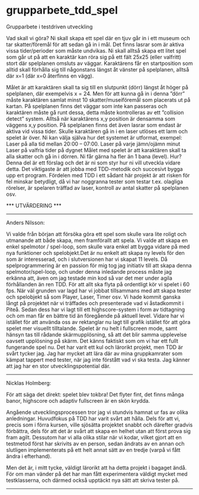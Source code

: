 # grupparbete_tdd_spel
Grupparbete i testdriven utveckling

Vad skall vi göra? 
Ni skall skapa ett spel där en tjuv går in i ett museum och tar skatter/föremål för att sedan gå in i mål. Det finns lasrar som är aktiva vissa tider/perioder  som måste undvikas. 
Ni skall alltså skapa ett litet spel som går ut på att en karaktär kan röra sig på ett fält 25x25 (eller valfritt) stort där spelplanen omsluts av väggar.
Karaktärens får en startposition som alltid skall förhålla sig till någonstans längst åt vänster på spelplanen, alltså där x=1 (där x=0 återfinns en vägg).

Målet är att karaktären skall ta sig till en slutpunkt (dörr) längst åt höger på spelplanen, där exempelvis  x = 24. Men för att kunna gå in i denna ”dörr” måste karaktären samlat minst 10 skatter/museiföremål som placerats ut på kartan. 
På spelplanen finns det väggar som inte kan passeras och karaktären måste gå runt dessa, detta måste kontrolleras av ett ”collision detect” system. Alltså när karaktärens x,y position är densamma som väggens x,y position.
På spelplanen finns det även lasrar som endast är aktiva vid vissa tider. Skulle karaktären gå in i en laser utlöses ett larm och spelet är över.
Ni kan välja själva hur det systemet är utformat, exempel:
Laser på alla tid mellan 20:00 – 07:00. 
Laser på varje jämn/ojämn minut
Laser på valfria tider på dygnet
Målet med spelet är att karaktären skall ta alla skatter och gå in i dörren. Ni får gärna ha fler än 1 bana (level).
Hur?
Denna del är ett förslag och det är ni som styr hur ni vill utveckla vidare detta. Det viktigaste är att jobba med TDD-metodik och succesivt bygga upp ert program. Fördelen med TDD i ett sådant här projekt är att risken för fel minskar betydligt, då vi har noggranna tester som testar t.ex. olagliga rörelser, är spelaren träffad av laser, kontroll av antal skatter på spelplanen osv.


*** UTVÄRDERING ***


*************************************************************************************************************************************
Anders Nilsson:

Vi valde från början att försöka göra ett spel som skulle vara lite roligt och utmanande att både skapa, men framförallt att spela.
Vi valde att skapa en enkel spelmotor / spel-loop, som skulle vara enkel att bygga vidare på med nya funktioner och spelobjekt.Det är nu enkelt att skapa ny levels för den som är interesserad, och i slutversionen har vi skapat 11 levels.
Då spelprogrammering är en passion för mig tog jag initiativ till att skapa denna spelmotor/spel-loop, och under denna inledande process måste jag erkänna att, även om jag testade min kod så var det mer under agila förhållanden än ren TDD. För att allt ska flyta på ordentligt kör vi spelet i 60 fps.
När väl grunden var lagd har vi jobbat tillsammans med att skapa tester och spelobjekt så som Player, Laser, Timer osv.
Vi hade kommit ganska långt på projektet när vi träffades och presenterade vad vi åstadkommit i Piteå. 
Sedan dess har vi lagt till ett highscore-system i form av tidtagning och om man får en bättre tid än föregående på aktuell level.
Vidare har vi istället för att använda oss av rektanglar nu lagt till grafik istället för att göra spelet mer visuellt tilltalande.
Spelet är nu helt i fullscreen mode, samt hänsyn tas till rådande skärmupplösning, så att det blir samma upplevelse oavsett upplösning på skärm.
Det känns faktiskt som om vi har ett fullt fungerande spel nu.
Det har varit ett kul och lärorikt projekt, men TDD är svårt tycker jag. Jag har mycket att lära där av mina gruppkamrater som kämpat tappert med tester, när jag inte förstått vad vi ska testa. Jag känner att jag har en stor utvecklingspotential där.
***************************************************************************************************************************************
Nicklas Holmberg:

För att säga det direkt: spelet blev tokbra! Det flyter fint, det finns många banor, highscore och adaptiv fullscreen är en skön krydda.

Angående utvecklingsprocessen tror jag vi stundvis hamnat ur fas av olika anledningar. Huvudfokus på TDD har varit svårt att hålla. Dels för att vi, precis som i förra kursen, ville sjösätta projektet snabbt och därefter gradvis förbättra, dels för att det är svårt att skapa en helhet utan att först prova sig fram agilt. Dessutom har vi alla olika stilar när vi kodar, vilket gjort att en testmetod först har skrivits av en person, sedan ändrats av en annan och slutligen implementerats på ett helt annat sätt av en tredje (varpå vi fått ändra i efterhand).

Men det är, i mitt tycke, väldigt lärorikt att ha detta projekt i bagaget ändå. För om man vänder på det har man fått experimentera väldigt mycket med testklasserna, och därmed också upptäckt nya sätt att skriva tester på.
***************************************************************************************************************************************
